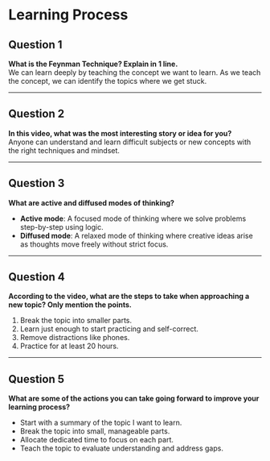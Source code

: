 # Learning Process

## Question 1  
**What is the Feynman Technique? Explain in 1 line.**  
We can learn deeply by teaching the concept we want to learn. As we teach the concept, we can identify the topics where we get stuck.

---

## Question 2  
**In this video, what was the most interesting story or idea for you?**  
Anyone can understand and learn difficult subjects or new concepts with the right techniques and mindset.

---

## Question 3  
**What are active and diffused modes of thinking?**  
- **Active mode**: A focused mode of thinking where we solve problems step-by-step using logic.  
- **Diffused mode**: A relaxed mode of thinking where creative ideas arise as thoughts move freely without strict focus.

---

## Question 4  
**According to the video, what are the steps to take when approaching a new topic? Only mention the points.**  
1. Break the topic into smaller parts.  
2. Learn just enough to start practicing and self-correct.  
3. Remove distractions like phones.  
4. Practice for at least 20 hours.

---

## Question 5  
**What are some of the actions you can take going forward to improve your learning process?**  
- Start with a summary of the topic I want to learn.  
- Break the topic into small, manageable parts.  
- Allocate dedicated time to focus on each part.  
- Teach the topic to evaluate understanding and address gaps.
